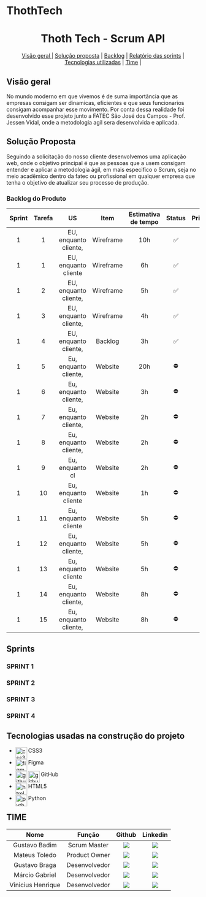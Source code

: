 # ThothTech 
<span id="topo">
<h1 align="center"> Thoth Tech - Scrum API  </h1>

<p align="center">
    <a href="#visao"> Visão geral </a> | 
    <a href="#solucao">Solução proposta</a> | 
    <a href="#backlog">Backlog</a> | 
    <a href="#sprint">Relatório das sprints</a> | 
    <a href="#tecnologia">Tecnologias utilizadas</a> | 
    <a href="#time">Time</a> | 


    
</p>
<h2 aling="center"> Visão geral </h2>
<span id="visao">
   
 No mundo moderno em que vivemos é de suma importância que as empresas consigam ser dinamicas, eficientes e que seus funcionarios consigam acompanhar esse movimento. Por conta dessa realidade foi desenvolvido esse projeto junto a FATEC São José dos Campos - Prof. Jessen Vidal, onde a metodologia agil sera desenvolvida e aplicada. 

 

<h2 aling="center"> Solução Proposta </h2>
<span id="solucao">
 Seguindo a solicitação do nosso cliente desenvolvemos uma aplicação web, onde o objetivo principal é que as pessoas que a usem consigam entender e aplicar a metodologia ágil, em mais especifico o Scrum, seja no meio acadêmico dentro da fatec ou profissional em qualquer empresa que tenha o objetivo de atualizar seu processo de produção. 


    
</p>
<span id="backlog">


### Backlog do Produto

| Sprint | Tarefa |  US    | Item |  Estimativa de tempo   | Status   | Prioridade | 
| :----: | :----: | :----: | :----: | :----: | :----: | :----: |
| 1 | 1 | EU, enquanto cliente,| Wireframe |10h | :white_check_mark:   | 70 |
| 1 | 1 | EU, enquanto cliente | Wireframe | 6h | :white_check_mark:   | 40 |
| 1 | 2 | EU, enquanto cliente,| Wireframe | 5h | :white_check_mark:   | 75 |
| 1 | 3 | EU, enquanto cliente,| Wireframe | 4h | :white_check_mark:   | 65 |
| 1 | 4 | EU, enquanto cliente,| Backlog   | 3h | :white_check_mark:   | 50 |
| 1 | 5 | Eu, enquanto cliente,| Website   | 20h| :no_entry:           |100 |
| 1 | 6 | Eu, enquanto cliente,| Website   | 3h | :no_entry:           | 85 |
| 1 | 7 | Eu, enquanto cliente,| Website   | 2h | :no_entry:           | 90 |
| 1 | 8 | Eu, enquanto cliente,| Website   | 2h |:no_entry:            | 55 | 
| 1 | 9 | Eu, enquanto cl      | Website   | 2h |:no_entry:            | 60 |
| 1 |10 | Eu, enquanto cliente | Website   | 1h |:no_entry:            | 95 |
| 1 |11 | Eu, enquanto cliente | Website   | 5h |:no_entry:            | 80 |
| 1 |12 | Eu, enquanto cliente,| Website   | 5h |:no_entry:            | 85 |
| 1 |13 | Eu, enquanto cliente | Website   | 5h |:no_entry:            | 40 |
| 1 |14 | Eu, enquanto cliente,| Website   | 8h |:no_entry:            | 35 |
| 1 |15 | Eu, enquanto cliente,| Website   | 8h |:no_entry:            | 30 |


## Sprints
<span id="sprint">

 
 ### SPRINT 1

 ### SPRINT 2

 ### SPRINT 3

 ### SPRINT 4



<h2 aling="center"> Tecnologias usadas na construção do projeto </h2>
<span id="tecnologia">


* <p>
      <img align="left" title="css3-logo" height="30px" src="https://user-images.githubusercontent.com/76211125/227503103-bb7005d7-5f2f-46e4-adb5-92ef19ce677d.png"/>
   CSS3 
 </p>

 * <p>
       <img align="left" title="figma-logo" height="30px" src="https://user-images.githubusercontent.com/76211125/227502784-c94d5e2d-2e39-449b-ba85-053b9106b979.png"/>  Figma 
 </p>

 * <p>
      <img align="left" title="github-dark" height="30px" src="https://user-images.githubusercontent.com/76211125/227561942-1503fb74-eb8e-41d1-936e-bf22bc2d70eb.png#gh-dark-mode-only"/>
      <img align="left" title="github-light" height="30px" src="https://user-images.githubusercontent.com/76211125/227561896-a90cea71-7431-4908-ac8d-71fc02603eeb.png#gh-light-mode-only"/>
     GitHub 
 </p>

* <p>
      <img align="left" title="html5-logo" height="30px" src="https://user-images.githubusercontent.com/76211125/227503111-49bb0b02-2f06-4696-82e6-fbd8d0daed21.png"/>
     HTML5 
 </p>

* <p>
      <img align="left" title="python" height="30px" src="https://user-images.githubusercontent.com/76211125/227505058-d6d60925-3738-478f-8b23-3eb586431a1a.png"/>
   Python 
 </p>


## TIME
<span id="time">


|      Nome      |    Função       |                            Github                             |                           Linkedin                           |
| :--------------: | :-----------: | :----------------------------------------------------------: | :----------------------------------------------------------: |
| Gustavo Badim  | Scrum Master  |[<img src="https://img.shields.io/badge/GitHub-100000?style=for-the-badge&logo=github&logoColor=white">](https://github.com/gubasssss) |[<img src="https://img.shields.io/badge/LinkedIn-0077B5?style=for-the-badge&logo=linkedin&logoColor=white">](https://www.linkedin.com/in/gustavo-badim-8538b7285)|
|   Mateus Toledo   | Product Owner | <a href="GUIT"><img src="https://img.shields.io/badge/GitHub-100000?style=for-the-badge&logo=github&logoColor=white"></a> | <a href="LINKE"><img src="https://img.shields.io/badge/LinkedIn-0077B5?style=for-the-badge&logo=linkedin&logoColor=white"></a> |
|Gustavo Braga | Desenvolvedor | <a href="GUIT"><img src="https://img.shields.io/badge/GitHub-100000?style=for-the-badge&logo=github&logoColor=white"></a> | <a href="hLINKEDIN"><img src="https://img.shields.io/badge/LinkedIn-0077B5?style=for-the-badge&logo=linkedin&logoColor=white"></a> |
| Márcio Gabriel | Desenvolvedor | <a href="GUIT"><img src="https://img.shields.io/badge/GitHub-100000?style=for-the-badge&logo=github&logoColor=white"></a> | <a href="hLINKEDIN"><img src="https://img.shields.io/badge/LinkedIn-0077B5?style=for-the-badge&logo=linkedin&logoColor=white"></a> |
| Vinicius Henrique| Desenvolvedor | <a href="GUIT"><img src="https://img.shields.io/badge/GitHub-100000?style=for-the-badge&logo=github&logoColor=white"></a> | <a href="hLINKEDIN"><img src="https://img.shields.io/badge/LinkedIn-0077B5?style=for-the-badge&logo=linkedin&logoColor=white"></a> |

